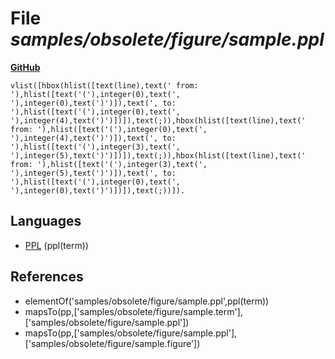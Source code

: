 # File _samples/obsolete/figure/sample.ppl_
**[GitHub](https://github.com/softlang/yas/blob/master/samples/obsolete/figure/sample.ppl)**
```
vlist([hbox(hlist([text(line),text(' from: '),hlist([text('('),integer(0),text(', '),integer(0),text(')')]),text(', to: '),hlist([text('('),integer(0),text(', '),integer(4),text(')')])]),text(;)),hbox(hlist([text(line),text(' from: '),hlist([text('('),integer(0),text(', '),integer(4),text(')')]),text(', to: '),hlist([text('('),integer(3),text(', '),integer(5),text(')')])]),text(;)),hbox(hlist([text(line),text(' from: '),hlist([text('('),integer(3),text(', '),integer(5),text(')')]),text(', to: '),hlist([text('('),integer(0),text(', '),integer(0),text(')')])]),text(;))]).
```

## Languages
* [PPL](../languages/PPL.md) (ppl(term))

## References
* elementOf('samples/obsolete/figure/sample.ppl',ppl(term))
* mapsTo(pp,['samples/obsolete/figure/sample.term'],['samples/obsolete/figure/sample.ppl'])
* mapsTo(pp,['samples/obsolete/figure/sample.ppl'],['samples/obsolete/figure/sample.figure'])
